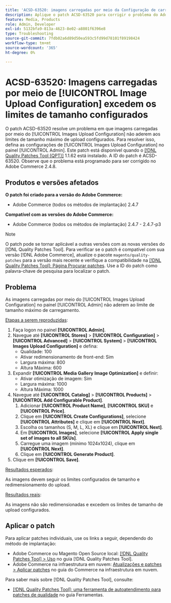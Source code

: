 ```yaml
---
title: 'ACSD-63520: imagens carregadas por meio da Configuração de carregamento de imagem excedem os limites de tamanho configurados'
description: Aplique o patch ACSD-63520 para corrigir o problema do Adobe Commerce em que as Imagens carregadas por meio da Configuração de carregamento de imagens no painel de Administração não aderem aos limites de tamanho máximo de upload configurados.
feature: Media, Products
role: Admin, Developer
exl-id: 5132bfa9-813a-4623-8e02-a8801f6396e8
type: Troubleshooting
source-git-commit: 7fdb02a6d89d50ea593c5fd99d78101f89198424
workflow-type: tm+mt
source-wordcount: '365'
ht-degree: 0%

---
```


# ACSD-63520: Imagens carregadas por meio de [!UICONTROL Image Upload Configuration] excedem os limites de tamanho configurados

O patch ACSD-63520 resolve um problema em que imagens carregadas por meio do [!UICONTROL Images Upload Configuration] não aderem aos limites de tamanho máximo de upload configurados. Para resolver isso, defina as configurações de [!UICONTROL Images Upload Configuration] no painel [!UICONTROL Admin]. Este patch está disponível quando o [[!DNL Quality Patches Tool (QPT)]](/help/tools/quality-patches-tool/quality-patches-tool-to-self-serve-quality-patches.md) 1.1.62 está instalado. A ID do patch é ACSD-63520. Observe que o problema está programado para ser corrigido no Adobe Commerce 2.4.8.

## Produtos e versões afetados

**O patch foi criado para a versão do Adobe Commerce:**
* Adobe Commerce (todos os métodos de implantação) 2.4.7

**Compatível com as versões do Adobe Commerce:**
* Adobe Commerce (todos os métodos de implantação) 2.4.7 - 2.4.7-p3

>[!NOTE]
>
>O patch pode se tornar aplicável a outras versões com as novas versões do [!DNL Quality Patches Tool]. Para verificar se o patch é compatível com sua versão [!DNL Adobe Commerce], atualize o pacote `magento/quality-patches` para a versão mais recente e verifique a compatibilidade na [[!DNL Quality Patches Tool]: Página Procurar patches](https://experienceleague.adobe.com/tools/commerce-quality-patches/index.html). Use a ID do patch como palavra-chave de pesquisa para localizar o patch.

## Problema

As imagens carregadas por meio do [!UICONTROL Images Upload Configuration] no painel [!UICONTROL Admin] não aderem ao limite de tamanho máximo de carregamento.

<u>Etapas a serem reproduzidas</u>:

1. Faça logon no painel **[!UICONTROL Admin]**.
1. Navegue até **[!UICONTROL Stores]** > **[!UICONTROL Configuration]** > **[!UICONTROL Advanced]** > **[!UICONTROL System]** > **[!UICONTROL Images Upload Configuration]** e defina:
   * Qualidade: 100
   * Ativar redimensionamento de front-end: Sim
   * Largura máxima: 800
   * Altura Máxima: 600
1. Expandir **[!UICONTROL Media Gallery Image Optimization]** e definir:
   * Ativar otimização de imagem: Sim
   * Largura máxima: 1000
   * Altura Máxima: 1000
1. Navegue até **[!UICONTROL Catalog]** > **[!UICONTROL Products]** > **[!UICONTROL Add Configurable Product]**.
   1. Adicionar **[!UICONTROL Product Name]**, **[!UICONTROL SKU]** e **[!UICONTROL Price]**.
   1. Clique em **[!UICONTROL Create Configurations]**, selecione **[!UICONTROL Attributes]** e clique em **[!UICONTROL Next]**.
   1. Escolha os tamanhos (S, M, L, XL) e clique em **[!UICONTROL Next]**.
   1. Em **[!UICONTROL Images]**, selecione **[!UICONTROL Apply single set of images to all SKUs]**.
   1. Carregue uma imagem (mínimo 1024x1024), clique em **[!UICONTROL Next]**.
   1. Clique em **[!UICONTROL Generate Product]**.
1. Clique em **[!UICONTROL Save]**.

<u>Resultados esperados</u>:

As imagens devem seguir os limites configurados de tamanho e redimensionamento do upload.

<u>Resultados reais</u>:

As imagens não são redimensionadas e excedem os limites de tamanho de upload configurados.

## Aplicar o patch

Para aplicar patches individuais, use os links a seguir, dependendo do método de implantação:

* Adobe Commerce ou Magento Open Source local: [[!DNL Quality Patches Tool] > Uso](/help/tools/quality-patches-tool/usage.md) no guia [!DNL Quality Patches Tool].
* Adobe Commerce na infraestrutura em nuvem: [Atualizações e patches > Aplicar patches](https://experienceleague.adobe.com/docs/commerce-cloud-service/user-guide/develop/upgrade/apply-patches.html) no guia do Commerce na infraestrutura em nuvem.

Para saber mais sobre [!DNL Quality Patches Tool], consulte:

* [[!DNL Quality Patches Tool]: uma ferramenta de autoatendimento para patches de qualidade](/help/tools/quality-patches-tool/quality-patches-tool-to-self-serve-quality-patches.md) no guia Ferramentas.
